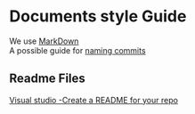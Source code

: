 # Documents style Guide

We use [MarkDown](https://github.com/adam-p/markdown-here/wiki/Markdown-Cheatsheet#table-of-contents)  
A possible guide for [naming commits](https://gist.github.com/joshbuchea/6f47e86d2510bce28f8e7f42ae84c716)

## Readme Files

[Visual studio -Create a README for your repo](https://www.visualstudio.com/en-us/docs/git/create-a-readme)
